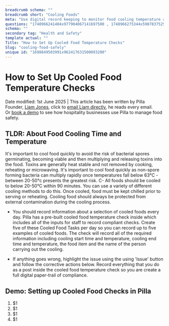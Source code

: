 ```yaml
---
breadcrumb schema: ""
breadcrumb short: "Cooling Foods"
meta: "Use digital record keeping to monitor food cooling temperature and maximum cooling time."
questions: "1748966241404x977904067141697500 , 1748966275344x598783752565424100 , 1748966319447x839022518015098900 , 1748966341931x817031299671785500 , 1748966372196x451547200308379650 , 1748966402608x391820263203799040 , 1748966431772x337378188580618240 , 1748966461286x703688125488300000 , 1748966485837x630375608500092900 , 1748966521629x484014754913845250 , 1748966550626x846034681501843500 , 1748966587385x609844322742829000 , 1748966621762x663274942230691800 , 1748966649645x906846244359372800 , 1748966667484x784312431839543300"
schema: ""
secondary tag: "Health and Safety"
template actual: ""
Title: "How to Set Up Cooled Food Temperature Checks"
Slug: "cooling-food-safely"
unique id: "1698849503991x962417631500093200"
---
```


# How to Set Up Cooled Food Temperature Checks

 Date modified: 1st June 2025 | This article has been written by Pilla Founder,&nbsp;[Liam Jones](https://yourpilla.com/profile/liam-jones), click to&nbsp;[email Liam directly](mailto:liam@yourpilla.com), he reads every email. Or&nbsp;[book a demo](https://calendly.com/pilla/demo)&nbsp;to see how hospitality businesses use Pilla to manage food safety.

 ## TLDR: About Food Cooling Time and Temperature&nbsp;

 It's important to cool food quickly to avoid the risk of bacterial spores germinating, becoming viable and then multiplying and releasing toxins into the food.
Toxins are generally heat stable and not removed by cooking, reheating or microwaving. It's important to cool food quickly as non-spore forming bacteria can multiply rapidly once temperatures fall below 63°C - between 20-50°c presents the greatest risk. C- All foods should be cooled to below&nbsp;20-50°C within 90 minutes. You can use a variety of different cooling methods to do this.&nbsp;Once cooled, food must be kept chilled prior to serving or reheating. Cooling food should always be protected from external contamination during the cooling process.

 - You should record information about a selection of cooled foods every day. Pilla has a pre-built cooled food temperature check inside which includes all of the inputs for staff to record compliant checks. Create five of these Cooled Food Tasks per day so you can record up to five examples of cooled foods. The check will record all of the required information including cooling start time and temperature, cooling end time and temperature, the food item and the name of the person carrying out the cooling.

 - If anything goes wrong, highlight the issue using the using 'Issue' button and follow the corrective actions below. Record everything that you do as a post inside the cooled food temperature check so you are create a full digital paper-trail of compliance.

 ## Demo: Setting up Cooled Food Checks in Pilla&nbsp;

 1. $1
2. $1
3. $1
4. $1